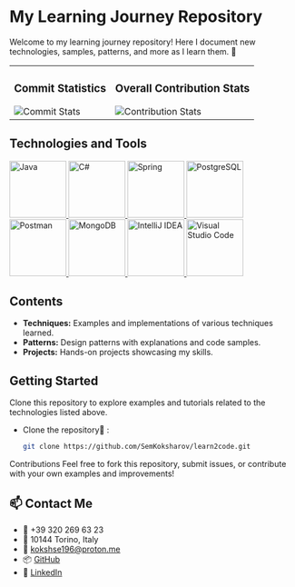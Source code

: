 # My Learning Journey Repository

Welcome to my learning journey repository! Here I document new technologies, samples, patterns, and more as I learn them. 🚀

<table>
  <tr>
    <td>
      <h3>Commit Statistics</h3>
      <img src="https://github-readme-streak-stats.herokuapp.com/?user=SemKoksharov&theme=radical&hide_border=true&ring=DD2727&fire=DD2727" alt="Commit Stats">
    </td>
    <td>
      <h3>Overall Contribution Stats</h3>
      <img src="https://github-readme-stats.vercel.app/api?username=SemKoksharov&show_icons=true&theme=radical&hide_border=true&count_private=true&include_all_commits=true" alt="Contribution Stats">
    </td>
  </tr>
</table>


## Technologies and Tools

<p align="left">
    <a href="https://www.java.com" target="_blank" rel="noreferrer">
        <img src="https://img.icons8.com/color/96/000000/java-coffee-cup-logo.png" alt="Java" width="100" height="100"/>
    </a>
    <a href="https://dotnet.microsoft.com/" target="_blank" rel="noreferrer">
        <img src="https://img.icons8.com/color/96/000000/c-sharp-logo.png" alt="C#" width="100" height="100"/>
    </a>
    <a href="https://spring.io/" target="_blank" rel="noreferrer">
        <img src="https://www.vectorlogo.zone/logos/springio/springio-icon.svg" alt="Spring" width="100" height="100"/>
    </a>
    <a href="https://www.postgresql.org/" target="_blank" rel="noreferrer">
        <img src="https://www.vectorlogo.zone/logos/postgresql/postgresql-icon.svg" alt="PostgreSQL" width="100" height="100"/>
    </a>
    <a href="https://www.postman.com" target="_blank" rel="noreferrer">
        <img src="https://www.vectorlogo.zone/logos/getpostman/getpostman-icon.svg" alt="Postman" width="100" height="100"/>
    </a>
    <a href="https://www.mongodb.com/" target="_blank" rel="noreferrer">
        <img src="https://img.icons8.com/color/96/000000/mongodb.png" alt="MongoDB" width="100" height="100"/>
    </a>
    <a href="https://www.jetbrains.com/idea/" target="_blank" rel="noreferrer">
        <img src="https://img.icons8.com/color/96/000000/intellij-idea.png" alt="IntelliJ IDEA" width="100" height="100"/>
    </a>
    <a href="https://code.visualstudio.com/" target="_blank" rel="noreferrer">
        <img src="https://img.icons8.com/color/96/000000/visual-studio-code-2019.png" alt="Visual Studio Code" width="100" height="100"/>
    </a>
</p>




## Contents

- **Techniques:** Examples and implementations of various techniques learned.
- **Patterns:** Design patterns with explanations and code samples.
- **Projects:** Hands-on projects showcasing my skills.

## Getting Started

Clone this repository to explore examples and tutorials related to the technologies listed above.
- Clone the repository🚀 :
   ```bash
   git clone https://github.com/SemKoksharov/learn2code.git


Contributions
Feel free to fork this repository, submit issues, or contribute with your own examples and improvements!

## 📫 Contact Me

- 📱 +39 320 269 63 23
- 📍 10144 Torino, Italy
- 📧 [kokshse196@proton.me](mailto:kokshse196@proton.me)
- 📦 [GitHub](https://github.com/SemKoksharov)
- 💼 [LinkedIn](https://www.linkedin.com/in/SemKoksharov)
